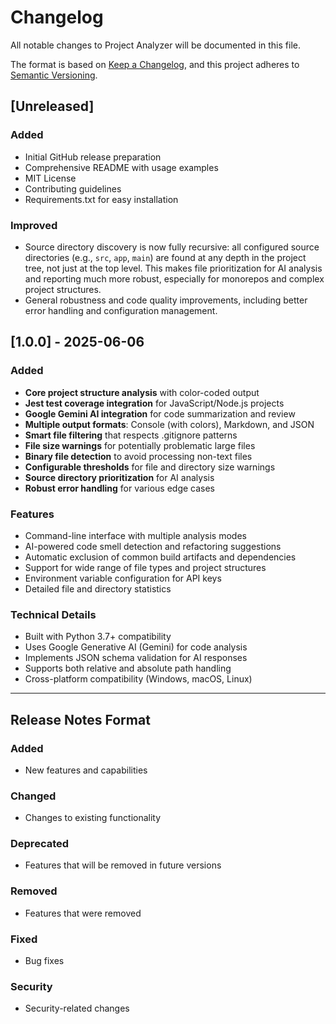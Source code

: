 # Changelog

All notable changes to Project Analyzer will be documented in this file.

The format is based on [Keep a Changelog](https://keepachangelog.com/en/1.0.0/),
and this project adheres to [Semantic Versioning](https://semver.org/spec/v2.0.0.html).

## [Unreleased]

### Added
- Initial GitHub release preparation
- Comprehensive README with usage examples
- MIT License
- Contributing guidelines
- Requirements.txt for easy installation

### Improved
- Source directory discovery is now fully recursive: all configured source directories (e.g., `src`, `app`, `main`) are found at any depth in the project tree, not just at the top level. This makes file prioritization for AI analysis and reporting much more robust, especially for monorepos and complex project structures.
- General robustness and code quality improvements, including better error handling and configuration management.

## [1.0.0] - 2025-06-06

### Added
- **Core project structure analysis** with color-coded output
- **Jest test coverage integration** for JavaScript/Node.js projects
- **Google Gemini AI integration** for code summarization and review
- **Multiple output formats**: Console (with colors), Markdown, and JSON
- **Smart file filtering** that respects .gitignore patterns
- **File size warnings** for potentially problematic large files
- **Binary file detection** to avoid processing non-text files
- **Configurable thresholds** for file and directory size warnings
- **Source directory prioritization** for AI analysis
- **Robust error handling** for various edge cases

### Features
- Command-line interface with multiple analysis modes
- AI-powered code smell detection and refactoring suggestions
- Automatic exclusion of common build artifacts and dependencies
- Support for wide range of file types and project structures
- Environment variable configuration for API keys
- Detailed file and directory statistics

### Technical Details
- Built with Python 3.7+ compatibility
- Uses Google Generative AI (Gemini) for code analysis
- Implements JSON schema validation for AI responses
- Supports both relative and absolute path handling
- Cross-platform compatibility (Windows, macOS, Linux)

---

## Release Notes Format

### Added
- New features and capabilities

### Changed
- Changes to existing functionality

### Deprecated
- Features that will be removed in future versions

### Removed
- Features that were removed

### Fixed
- Bug fixes

### Security
- Security-related changes
